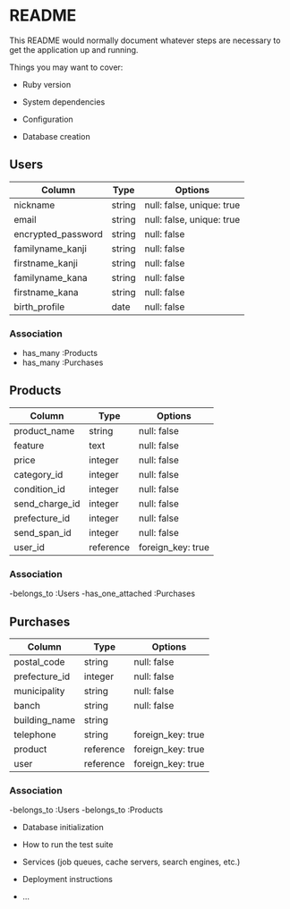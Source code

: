 # README

This README would normally document whatever steps are necessary to get the
application up and running.

Things you may want to cover:

* Ruby version

* System dependencies

* Configuration

* Database creation

## Users
|Column              |Type     |Options                    |
|--------------------|---------|---------------------------|
| nickname           | string  | null: false, unique: true |
| email              | string  | null: false, unique: true |
| encrypted_password | string  | null: false               |
| familyname_kanji   | string  | null: false               |
| firstname_kanji    | string  | null: false               |
| familyname_kana    | string  | null: false               |
| firstname_kana     | string  | null: false               |
| birth_profile      | date    | null: false               |

### Association
- has_many :Products
- has_many :Purchases


## Products
|Column          |Type       |Options            |
|----------------|-----------|-------------------|
| product_name   | string    | null: false       |
| feature        | text      | null: false       |
| price          | integer   | null: false       |
| category_id    | integer   | null: false       |
| condition_id   | integer   | null: false       |
| send_charge_id | integer   | null: false       |
| prefecture_id  | integer   | null: false       |
| send_span_id   | integer   | null: false       |
| user_id        | reference | foreign_key: true |

### Association
-belongs_to :Users
-has_one_attached :Purchases

## Purchases
|Column          |Type       |Options            |
|----------------|-----------|-------------------|
| postal_code    | string    | null: false       |
| prefecture_id  | integer   | null: false       |
| municipality   | string    | null: false       |
| banch          | string    | null: false       |
| building_name  | string    |                   |
| telephone      | string    | foreign_key: true |
| product        | reference | foreign_key: true |
| user           | reference | foreign_key: true |

### Association
-belongs_to :Users
-belongs_to :Products

* Database initialization

* How to run the test suite

* Services (job queues, cache servers, search engines, etc.)

* Deployment instructions

* ...
